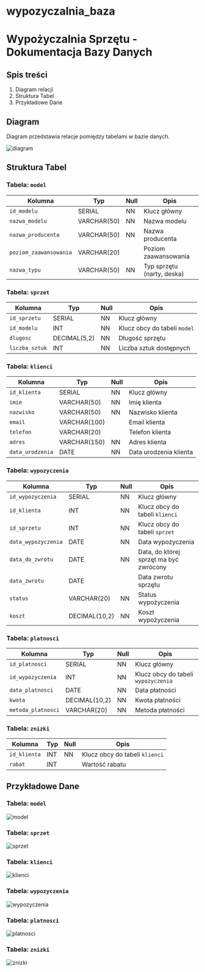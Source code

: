# wypozyczalnia_baza

# Wypożyczalnia Sprzętu - Dokumentacja Bazy Danych

## Spis treści

1. Diagram relacji
2. Struktura Tabel
3. Przykładowe Dane

## Diagram

Diagram przedstawia relacje pomiędzy tabelami w bazie danych.

![diagram](https://github.com/MBurdziej/wypozyczalnia_baza/assets/108184079/bcf28ee0-b12a-436c-840c-bbcf64b427f6)


## Struktura Tabel

### Tabela: `model`

| Kolumna                | Typ            | Null | Opis                          |
|------------------------|----------------|------|-------------------------------|
| `id_modelu`            | SERIAL         | NN   | Klucz główny                  |
| `nazwa_modelu`         | VARCHAR(50)    | NN   | Nazwa modelu                  |
| `nazwa_producenta`     | VARCHAR(50)    | NN   | Nazwa producenta              |
| `poziom_zaawansowania` | VARCHAR(20)    |      | Poziom zaawansowania          |
| `nazwa_typu`           | VARCHAR(50)    | NN   | Typ sprzętu (narty, deska)    |

### Tabela: `sprzet`

| Kolumna        | Typ         | Null | Opis                          |
|----------------|-------------|------|-------------------------------|
| `id_sprzetu`   | SERIAL      | NN   | Klucz główny                  |
| `id_modelu`    | INT         | NN   | Klucz obcy do tabeli `model`  |
| `dlugosc`      | DECIMAL(5,2)| NN   | Długość sprzętu               |
| `liczba_sztuk` | INT         | NN   | Liczba sztuk dostępnych       |

### Tabela: `klienci`

| Kolumna        | Typ         | Null | Opis                          |
|----------------|-------------|------|-------------------------------|
| `id_klienta`   | SERIAL      | NN   | Klucz główny                  |
| `imie`         | VARCHAR(50) | NN   | Imię klienta                  |
| `nazwisko`     | VARCHAR(50) | NN   | Nazwisko klienta              |
| `email`        | VARCHAR(100)|      | Email klienta                 |
| `telefon`      | VARCHAR(20) |      | Telefon klienta               |
| `adres`        | VARCHAR(150)| NN   | Adres klienta                 |
| `data_urodzenia`| DATE       | NN   | Data urodzenia klienta        |

### Tabela: `wypozyczenia`

| Kolumna            | Typ        | Null | Opis                                     |
|--------------------|--------------|------|----------------------------------------|
| `id_wypozyczenia`  | SERIAL       | NN   | Klucz główny                           |
| `id_klienta`       | INT          | NN   | Klucz obcy do tabeli `klienci`         |
| `id_sprzetu`       | INT          | NN   | Klucz obcy do tabeli `sprzet`          |
| `data_wypozyczenia`| DATE         | NN   | Data wypożyczenia                      |
| `data_do_zwrotu`   | DATE         | NN   | Data, do której sprzęt ma być zwrócony |
| `data_zwrotu`      | DATE         |      | Data zwrotu sprzętu                    |
| `status`           | VARCHAR(20)  | NN   | Status wypożyczenia                    |
| `koszt`            | DECIMAL(10,2)| NN   | Koszt wypożyczenia                     |

### Tabela: `platnosci`

| Kolumna           | Typ          | Null | Opis                                |
|-------------------|--------------|------|-------------------------------------|
| `id_platnosci`    | SERIAL       |  NN  | Klucz główny                        |
| `id_wypozyczenia` | INT          |  NN  | Klucz obcy do tabeli `wypozyczenia` |
| `data_platnosci`  | DATE         |  NN  | Data płatności                      |
| `kwota`           | DECIMAL(10,2)|  NN  | Kwota płatności                     |
| `metoda_platnosci`| VARCHAR(20)  |  NN  | Metoda płatności                    |

### Tabela: `znizki`

| Kolumna       | Typ        | Null | Opis                          |
|---------------|------------|------|-------------------------------|
| `id_klienta`  | INT        | NN   | Klucz obcy do tabeli `klienci`|
| `rabat`       | INT        |      | Wartość rabatu                |

## Przykładowe Dane

### Tabela: `model`

![model](https://github.com/MBurdziej/wypozyczalnia_baza/assets/108184079/5cf7c9de-1fde-4a8d-a386-c0364b5d8ee7)


### Tabela: `sprzet`

![sprzet](https://github.com/MBurdziej/wypozyczalnia_baza/assets/108184079/12fa3ffa-9612-422a-be56-1fd4f0cf5ed2)


### Tabela: `klienci`

![klienci](https://github.com/MBurdziej/wypozyczalnia_baza/assets/108184079/cad13684-a29f-424e-917d-e2fc75d68797)


### Tabela: `wypozyczenia`

![wypozyczenia](https://github.com/MBurdziej/wypozyczalnia_baza/assets/108184079/55076301-07a0-4477-8e2d-afa921776da5)

### Tabela: `platnosci`

![platnosci](https://github.com/MBurdziej/wypozyczalnia_baza/assets/108184079/c5cd4233-906d-4a52-802f-55e8b26f33e9)

### Tabela: `znizki`

![znizki](https://github.com/MBurdziej/wypozyczalnia_baza/assets/108184079/ee7ef988-4ce5-4692-b353-8fe510126039)



